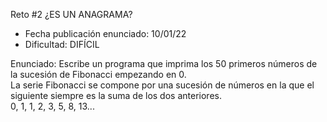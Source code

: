 <p>Reto #2 ¿ES UN ANAGRAMA?</p>
<ul>
  <li>Fecha publicación enunciado: 10/01/22</li>
  <li>Dificultad: DIFÍCIL</li>
</ul>

<p>Enunciado: Escribe un programa que imprima los 50 primeros números de la sucesión de Fibonacci empezando en 0. <br>
 La serie Fibonacci se compone por una sucesión de números en la que el siguiente siempre es la suma de los dos anteriores. <br>
 0, 1, 1, 2, 3, 5, 8, 13...</p>